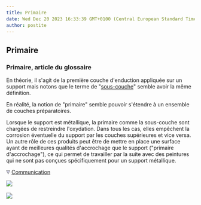 ```yaml
---
title: Primaire
date: Wed Dec 20 2023 16:33:39 GMT+0100 (Central European Standard Time)
author: postite
---
```


## Primaire
### Primaire, article du glossaire
 En théorie, il s'agit de la première couche d'enduction appliquée sur un support mais notons que le terme de "[sous-couche](souscouche.html)" semble avoir la même définition.

En réalité, la notion de "primaire" semble pouvoir s'étendre à un ensemble de couches préparatoires.

Lorsque le support est métallique, la primaire comme la sous-couche sont chargées de restreindre l'oxydation. Dans tous les cas, elles empêchent la corrosion éventuelle du support par les couches supérieures et vice versa. Un autre rôle de ces produits peut être de mettre en place une surface ayant de meilleures qualités d'accrochage que le support ("primaire d'accrochage"), ce qui permet de travailler par la suite avec des peintures qui ne sont pas conçues spécifiquement pour un support métallique.



![](images/flechebas.gif) [Communication](http://www.artrealite.com/annonceurs.htm) 

[![](https://cbonvin.fr/sites/regie.artrealite.com/visuels/campagne1.png)](index-2.html#20131014)

![](https://cbonvin.fr/sites/regie.artrealite.com/visuels/campagne2.png)